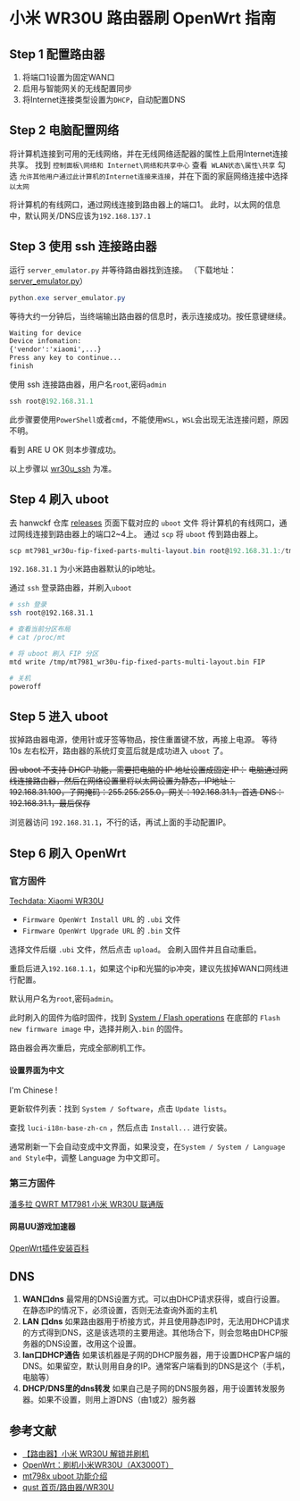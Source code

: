 # 小米 WR30U 路由器刷 OpenWrt 指南

## Step 1 配置路由器

1. 将端口1设置为固定WAN口
2. 启用与智能网关的无线配置同步
3. 将Internet连接类型设置为`DHCP`，自动配置DNS

## Step 2 电脑配置网络

将计算机连接到可用的无线网络，并在无线网络适配器的属性上启用Internet连接共享。
找到 `控制面板\网络和 Internet\网络和共享中心`
查看` WLAN状态\属性\共享`
勾选 `允许其他用户通过此计算机的Internet连接来连接`，并在下面的家庭网络连接中选择 `以太网`

将计算机的有线网口，通过网线连接到路由器上的端口1。
此时，以太网的信息中，默认网关/DNS应该为`192.168.137.1`

## Step 3 使用 ssh 连接路由器

运行 `server_emulator.py` 并等待路由器找到连接。
（下载地址：[server_emulator.py](https://raw.githubusercontent.com/PatriciaLee3/wr30u_ssh/main/server_emulator.py)）

```powershell
python.exe server_emulator.py
```

等待大约一分钟后，当终端输出路由器的信息时，表示连接成功。按任意键继续。

```txt
Waiting for device
Device infomation:
{'vendor':'xiaomi',...}
Press any key to continue...
finish
```

使用 ssh 连接路由器，用户名`root`,密码`admin`

```powershell
ssh root@192.168.31.1
```

此步骤要使用`PowerShell`或者`cmd`，不能使用`WSL`，`WSL`会出现无法连接问题，原因不明。

看到 ARE U OK 则本步骤成功。

以上步骤以 [wr30u_ssh](https://github.com/PatriciaLee3/wr30u_ssh/) 为准。

## Step 4 刷入 uboot

去 hanwckf 仓库 [releases](https://github.com/hanwckf/bl-mt798x/releases/) 页面下载对应的 `uboot` 文件
将计算机的有线网口，通过网线连接到路由器上的端口2~4上。
通过 `scp` 将 `uboot` 传到路由器上。

```powershell
scp mt7981_wr30u-fip-fixed-parts-multi-layout.bin root@192.168.31.1:/tmp
```

`192.168.31.1` 为小米路由器默认的ip地址。

通过 `ssh` 登录路由器，并刷入`uboot`

```sh
# ssh 登录
ssh root@192.168.31.1

# 查看当前分区布局
# cat /proc/mt

# 将 uboot 刷入 FIP 分区
mtd write /tmp/mt7981_wr30u-fip-fixed-parts-multi-layout.bin FIP

# 关机
poweroff
```

## Step 5 进入 uboot

拔掉路由器电源，使用针或牙签等物品，按住重置键不放，再接上电源。
等待 10s 左右松开，路由器的系统灯变蓝后就是成功进入 `uboot` 了。

~~因 uboot 不支持 DHCP 功能，需要把电脑的 IP 地址设置成固定 IP：~~
~~电脑通过网线连接路由器，然后在网络设置里将以太网设置为静态，IP地址：192.168.31.100，子网掩码：255.255.255.0，网关：192.168.31.1，首选 DNS：192.168.31.1，最后保存~~

浏览器访问 `192.168.31.1`，不行的话，再试上面的手动配置IP。

## Step 6 刷入 OpenWrt

### 官方固件

[Techdata: Xiaomi WR30U](https://openwrt.org/toh/hwdata/xiaomi/xiaomi_wr30u)

- `Firmware OpenWrt Install URL` 的 `.ubi` 文件
- `Firmware OpenWrt Upgrade URL` 的 `.bin` 文件

选择文件后缀 `.ubi` 文件，然后点击 `upload`。
会刷入固件并且自动重启。

重启后进入`192.168.1.1`，如果这个ip和光猫的ip冲突，建议先拔掉WAN口网线进行配置。

默认用户名为`root`,密码`admin`。

此时刷入的固件为临时固件，找到 [System / Flash operations](http://192.168.1.1/cgi-bin/luci/admin/system/flash)
在底部的 `Flash new firmware image` 中，选择并刷入`.bin` 的固件。

路由器会再次重启，完成全部刷机工作。

#### 设置界面为中文

I'm Chinese !

更新软件列表：找到 `System / Software`，点击 `Update lists`。

查找 `luci-i18n-base-zh-cn` ，然后点击 `Install...` 进行安装。

通常刷新一下会自动变成中文界面，如果没变，在`System / System / Language and Style`中，调整 Language 为中文即可。

### 第三方固件

[潘多拉 QWRT MT7981 小米 WR30U 联通版](https://www.right.com.cn/forum/thread-8284824-1-1.html)

#### 网易UU游戏加速器

[OpenWrt插件安装百科](https://router.uu.163.com/app/html/online/baike_share.html?baike_id=5f963c9304c215e129ca40e8)

## DNS

1. **WAN口dns** 最常用的DNS设置方式。可以由DHCP请求获得，或自行设置。在静态IP的情况下，必须设置，否则无法查询外面的主机
2. **LAN 口dns** 如果路由器用于桥接方式，并且使用静态IP时，无法用DHCP请求的方式得到DNS，这是该选项的主要用途。其他场合下，则会忽略由DHCP服务器的DNS设置，改用这个设置。
3. **lan口DHCP通告** 如果该机器是子网的DHCP服务器，用于设置DHCP客户端的DNS。如果留空，默认则用自身的IP。通常客户端看到的DNS是这个（手机，电脑等）
4. **DHCP/DNS里的dns转发** 如果自己是子网的DNS服务器，用于设置转发服务器。如果不设置，则用上游DNS（由1或2）服务器

## 参考文献

- [【路由器】小米 WR30U 解锁并刷机](https://www.cnblogs.com/ywang-wnlo/p/WR30U.html)
- [OpenWrt：刷机小米WR30U（AX3000T）](https://zhuanlan.zhihu.com/p/659735701)
- [mt798x uboot 功能介绍](https://cmi.hanwckf.top/p/mt798x-uboot-usage/)
- [qust 首页/路由器/WR30U](https://share.qust.me/%E8%B7%AF%E7%94%B1%E5%99%A8/WR30U)
